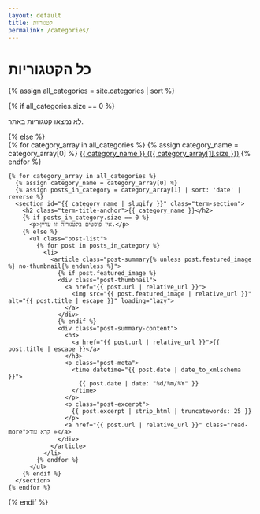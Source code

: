 ```yaml
---
layout: default
title: קטגוריות
permalink: /categories/
---
```


<div class="categories-page">
  <h1>כל הקטגוריות</h1>

  {% assign all_categories = site.categories | sort %}

  {% if all_categories.size == 0 %}
    <p>לא נמצאו קטגוריות באתר.</p>
  {% else %}
    <div class="term-tabs">
      {% for category_array in all_categories %}
        {% assign category_name = category_array[0] %}
        <a href="#{{ category_name | slugify }}" class="term-tab-link">{{ category_name }} ({{ category_array[1].size }})</a>
      {% endfor %}
    </div>

    {% for category_array in all_categories %}
      {% assign category_name = category_array[0] %}
      {% assign posts_in_category = category_array[1] | sort: 'date' | reverse %}
      <section id="{{ category_name | slugify }}" class="term-section">
        <h2 class="term-title-anchor">{{ category_name }}</h2>
        {% if posts_in_category.size == 0 %}
          <p>אין פוסטים בקטגוריה זו עדיין.</p>
        {% else %}
          <ul class="post-list">
            {% for post in posts_in_category %}
              <li>
                <article class="post-summary{% unless post.featured_image %} no-thumbnail{% endunless %}">
                  {% if post.featured_image %}
                  <div class="post-thumbnail">
                    <a href="{{ post.url | relative_url }}">
                      <img src="{{ post.featured_image | relative_url }}" alt="{{ post.title | escape }}" loading="lazy">
                    </a>
                  </div>
                  {% endif %}
                  <div class="post-summary-content">
                    <h3>
                      <a href="{{ post.url | relative_url }}">{{ post.title | escape }}</a>
                    </h3>
                    <p class="post-meta">
                      <time datetime="{{ post.date | date_to_xmlschema }}">
                        {{ post.date | date: "%d/%m/%Y" }}
                      </time>
                    </p>
                    <p class="post-excerpt">
                      {{ post.excerpt | strip_html | truncatewords: 25 }}
                    </p>
                    <a href="{{ post.url | relative_url }}" class="read-more">קרא עוד »</a>
                  </div>
                </article>
              </li>
            {% endfor %}
          </ul>
        {% endif %}
      </section>
    {% endfor %}
  {% endif %}
</div>